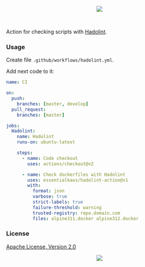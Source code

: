 <p align="center"><a href="#readme"><img src="https://gh.kaos.st/hadolint-action.svg"/></a></p>

<br/>

Action for checking scripts with [Hadolint](https://github.com/hadolint/hadolint).

### Usage

Create file `.github/workflows/hadolint.yml`.

Add next code to it:

```yml
name: CI

on:
  push:
    branches: [master, develop]
  pull_request:
    branches: [master]

jobs:
  Hadolint:
    name: Hadolint
    runs-on: ubuntu-latest

    steps:
      - name: Code checkout
        uses: actions/checkout@v2

      - name: Check dockerfiles with Hadolint
        uses: essentialkaos/hadolint-action@v1
        with:
          format: json
          varbose: true
          strict-labels: true
          failure-threshold: warning
          trusted-registry: repo.domain.com
          files: alpine311.docker alpine312.docker

```

### License

[Apache License, Version 2.0](https://www.apache.org/licenses/LICENSE-2.0)

<p align="center"><a href="https://essentialkaos.com"><img src="https://gh.kaos.st/ekgh.svg"/></a></p>
